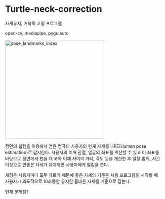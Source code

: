 # Turtle-neck-correction
자세유지, 거북목 교정 프로그램

open-cv, mediapipe, pyguiauto

<img width="320" alt="pose_landmarks_index" src="https://github.com/kyuminKim00/Turtle-neck-correction/assets/112574294/28796f50-6735-4106-bf0e-8300f598b13a">


정면의 웹캠을 이용해서 얻은 컴퓨터 사용자의 현재 자세를 HPE(Human pose estimation)로 감지한다.
사용자의 어깨 관절, 얼굴의 좌표를 계산할 수 있고 이 좌표를 바탕으로 정면에서 봤을 때 코와 어깨 사이의 거리, 각도 등을 계산한 후 일정 범위, 시간 이상으로 안좋은 자세가 유지되면 사용자에게 알림을 준다.

체형은 사용자마다 모두 다르기 때문에 좋은 자세의 기준은 처음 프로그램을 시작할 때 사용자가 의도적으로 10초동안 유지한 올바른 자세를 기준으로 잡는다.

현재 문제점?


